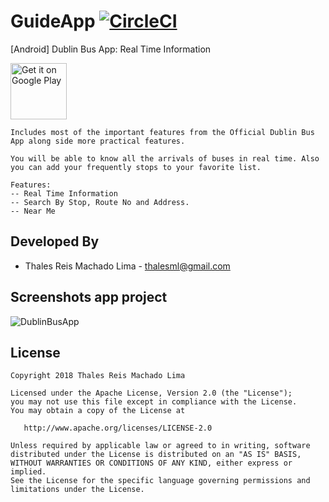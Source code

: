 # GuideApp [![CircleCI](https://circleci.com/gh/thaleslima/DublinBus.svg?style=svg)](https://circleci.com/gh/thaleslima/DublinBus)
[Android] Dublin Bus App: Real Time Information

<a href="https://play.google.com/store/apps/details?id=net.dublin.bus" target="_blank">
<img src="https://play.google.com/intl/en_us/badges/images/generic/en-play-badge.png" alt="Get it on Google Play" height="90"/></a>

    Includes most of the important features from the Official Dublin Bus App along side more practical features.

    You will be able to know all the arrivals of buses in real time. Also you can add your frequently stops to your favorite list.

    Features:
    -- Real Time Information
    -- Search By Stop, Route No and Address.
    -- Near Me 

Developed By
------------

* Thales Reis Machado Lima - <thalesml@gmail.com>

Screenshots app project
------------------------------------

![](/../master/images/screenshot_00.png?raw=true "DublinBusApp")

License
-------

    Copyright 2018 Thales Reis Machado Lima

    Licensed under the Apache License, Version 2.0 (the "License");
    you may not use this file except in compliance with the License.
    You may obtain a copy of the License at

       http://www.apache.org/licenses/LICENSE-2.0

    Unless required by applicable law or agreed to in writing, software
    distributed under the License is distributed on an "AS IS" BASIS,
    WITHOUT WARRANTIES OR CONDITIONS OF ANY KIND, either express or implied.
    See the License for the specific language governing permissions and
    limitations under the License.